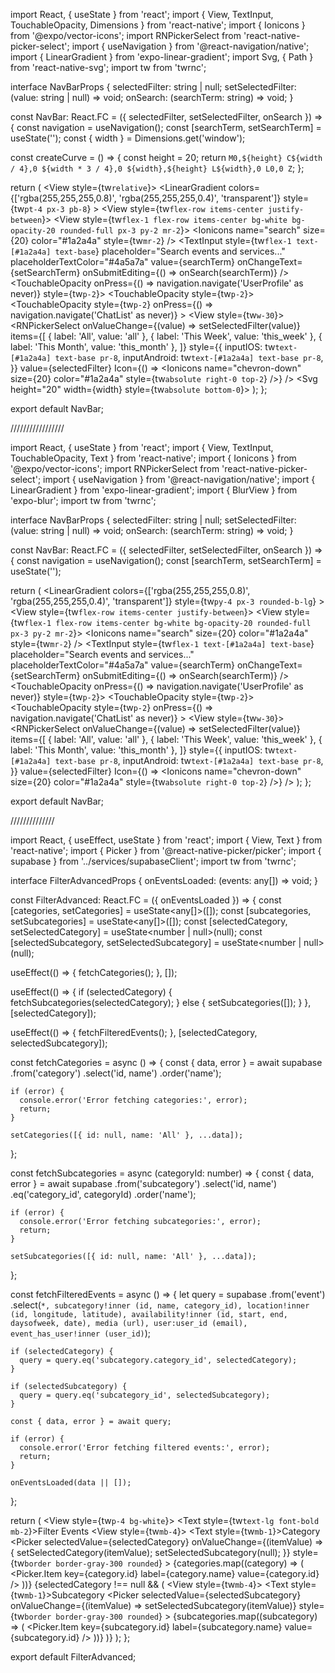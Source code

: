 import React, { useState } from 'react';
import { View, TextInput, TouchableOpacity, Dimensions } from 'react-native';
import { Ionicons } from '@expo/vector-icons';
import RNPickerSelect from 'react-native-picker-select';
import { useNavigation } from '@react-navigation/native';
import { LinearGradient } from 'expo-linear-gradient';
import Svg, { Path } from 'react-native-svg';
import tw from 'twrnc';

interface NavBarProps {
  selectedFilter: string | null;
  setSelectedFilter: (value: string | null) => void;
  onSearch: (searchTerm: string) => void;
}

const NavBar: React.FC<NavBarProps> = ({ selectedFilter, setSelectedFilter, onSearch }) => {
  const navigation = useNavigation();
  const [searchTerm, setSearchTerm] = useState('');
  const { width } = Dimensions.get('window');

  const createCurve = () => {
    const height = 20;
    return `M0,${height} C${width / 4},0 ${width * 3 / 4},0 ${width},${height} L${width},0 L0,0 Z`;
  };

  return (
    <View style={tw`relative`}>
      <LinearGradient
        colors={['rgba(255,255,255,0.8)', 'rgba(255,255,255,0.4)', 'transparent']}
        style={tw`pt-4 px-3 pb-8`}
      >
        <View style={tw`flex-row items-center justify-between`}>
          <View style={tw`flex-1 flex-row items-center bg-white bg-opacity-20 rounded-full px-3 py-2 mr-2`}>
            <Ionicons name="search" size={20} color="#1a2a4a" style={tw`mr-2`} />
            <TextInput
              style={tw`flex-1 text-[#1a2a4a] text-base`}
              placeholder="Search events and services..."
              placeholderTextColor="#4a5a7a"
              value={searchTerm}
              onChangeText={setSearchTerm}
              onSubmitEditing={() => onSearch(searchTerm)}
            />
          </View>
          <TouchableOpacity onPress={() => navigation.navigate('UserProfile' as never)} style={tw`p-2`}>
            <Ionicons name="person-outline" size={24} color="#1a2a4a" />
          </TouchableOpacity>
          <TouchableOpacity style={tw`p-2`}>
            <Ionicons name="notifications" size={24} color="#1a2a4a" />
          </TouchableOpacity>
          <TouchableOpacity 
            style={tw`p-2`}
            onPress={() => navigation.navigate('ChatList' as never)}
          >
            <Ionicons name="chatbubbles-outline" size={24} color="#1a2a4a" />
          </TouchableOpacity>
          <View style={tw`w-30`}>
            <RNPickerSelect
              onValueChange={(value) => setSelectedFilter(value)}
              items={[
                { label: 'All', value: 'all' },
                { label: 'This Week', value: 'this_week' },
                { label: 'This Month', value: 'this_month' },
              ]}
              style={{
                inputIOS: tw`text-[#1a2a4a] text-base pr-8`,
                inputAndroid: tw`text-[#1a2a4a] text-base pr-8`,
              }}
              value={selectedFilter}
              Icon={() => <Ionicons name="chevron-down" size={20} color="#1a2a4a" style={tw`absolute right-0 top-2`} />}
            />
          </View>
        </View>
      </LinearGradient>
      <Svg height="20" width={width} style={tw`absolute bottom-0`}>
        <Path d={createCurve()} fill="rgba(255,255,255,0.8)" />
      </Svg>
    </View>
  );
};

export default NavBar;











/////////////////



import React, { useState } from 'react';
import { View, TextInput, TouchableOpacity, Text } from 'react-native';
import { Ionicons } from '@expo/vector-icons';
import RNPickerSelect from 'react-native-picker-select';
import { useNavigation } from '@react-navigation/native';
import { LinearGradient } from 'expo-linear-gradient';
import { BlurView } from 'expo-blur';
import tw from 'twrnc';

interface NavBarProps {
  selectedFilter: string | null;
  setSelectedFilter: (value: string | null) => void;
  onSearch: (searchTerm: string) => void;
}

const NavBar: React.FC<NavBarProps> = ({ selectedFilter, setSelectedFilter, onSearch }) => {
  const navigation = useNavigation();
  const [searchTerm, setSearchTerm] = useState('');

  return (
    <LinearGradient
      colors={['rgba(255,255,255,0.8)', 'rgba(255,255,255,0.4)', 'transparent']}
      style={tw`py-4 px-3 rounded-b-lg`}
    >
      <View style={tw`flex-row items-center justify-between`}>
        <View style={tw`flex-1 flex-row items-center bg-white bg-opacity-20 rounded-full px-3 py-2 mr-2`}>
          <Ionicons name="search" size={20} color="#1a2a4a" style={tw`mr-2`} />
          <TextInput
            style={tw`flex-1 text-[#1a2a4a] text-base`}
            placeholder="Search events and services..."
            placeholderTextColor="#4a5a7a"
            value={searchTerm}
            onChangeText={setSearchTerm}
            onSubmitEditing={() => onSearch(searchTerm)}
          />
        </View>
        <TouchableOpacity onPress={() => navigation.navigate('UserProfile' as never)} style={tw`p-2`}>
          <Ionicons name="person-outline" size={24} color="#1a2a4a" />
        </TouchableOpacity>
        <TouchableOpacity style={tw`p-2`}>
          <Ionicons name="notifications" size={24} color="#1a2a4a" />
        </TouchableOpacity>
        <TouchableOpacity 
          style={tw`p-2`}
          onPress={() => navigation.navigate('ChatList' as never)}
        >
          <Ionicons name="chatbubbles-outline" size={24} color="#1a2a4a" />
        </TouchableOpacity>
        <View style={tw`w-30`}>
          <RNPickerSelect
            onValueChange={(value) => setSelectedFilter(value)}
            items={[
              { label: 'All', value: 'all' },
              { label: 'This Week', value: 'this_week' },
              { label: 'This Month', value: 'this_month' },
            ]}
            style={{
              inputIOS: tw`text-[#1a2a4a] text-base pr-8`,
              inputAndroid: tw`text-[#1a2a4a] text-base pr-8`,
            }}
            value={selectedFilter}
            Icon={() => <Ionicons name="chevron-down" size={20} color="#1a2a4a" style={tw`absolute right-0 top-2`} />}
          />
        </View>
      </View>
    </LinearGradient>
  );
};

export default NavBar;





//////////////


import React, { useEffect, useState } from 'react';
import { View, Text } from 'react-native';
import { Picker } from '@react-native-picker/picker';
import { supabase } from '../services/supabaseClient';
import tw from 'twrnc';

interface FilterAdvancedProps {
  onEventsLoaded: (events: any[]) => void;
}

const FilterAdvanced: React.FC<FilterAdvancedProps> = ({ onEventsLoaded }) => {
  const [categories, setCategories] = useState<any[]>([]);
  const [subcategories, setSubcategories] = useState<any[]>([]);
  const [selectedCategory, setSelectedCategory] = useState<number | null>(null);
  const [selectedSubcategory, setSelectedSubcategory] = useState<number | null>(null);

  useEffect(() => {
    fetchCategories();
  }, []);

  useEffect(() => {
    if (selectedCategory) {
      fetchSubcategories(selectedCategory);
    } else {
      setSubcategories([]);
    }
  }, [selectedCategory]);

  useEffect(() => {
    fetchFilteredEvents();
  }, [selectedCategory, selectedSubcategory]);

  const fetchCategories = async () => {
    const { data, error } = await supabase
      .from('category')
      .select('id, name')
      .order('name');

    if (error) {
      console.error('Error fetching categories:', error);
      return;
    }

    setCategories([{ id: null, name: 'All' }, ...data]);
  };

  const fetchSubcategories = async (categoryId: number) => {
    const { data, error } = await supabase
      .from('subcategory')
      .select('id, name')
      .eq('category_id', categoryId)
      .order('name');

    if (error) {
      console.error('Error fetching subcategories:', error);
      return;
    }

    setSubcategories([{ id: null, name: 'All' }, ...data]);
  };

  const fetchFilteredEvents = async () => {
    let query = supabase
      .from('event')
      .select(`
        *,
        subcategory!inner (id, name, category_id),
        location!inner (id, longitude, latitude),
        availability!inner (id, start, end, daysofweek, date),
        media (url),
        user:user_id (email),
        event_has_user!inner (user_id)
      `);

    if (selectedCategory) {
      query = query.eq('subcategory.category_id', selectedCategory);
    }

    if (selectedSubcategory) {
      query = query.eq('subcategory_id', selectedSubcategory);
    }

    const { data, error } = await query;

    if (error) {
      console.error('Error fetching filtered events:', error);
      return;
    }

    onEventsLoaded(data || []);
  };

  return (
    <View style={tw`p-4 bg-white`}>
      <Text style={tw`text-lg font-bold mb-2`}>Filter Events</Text>
      <View style={tw`mb-4`}>
        <Text style={tw`mb-1`}>Category</Text>
        <Picker
          selectedValue={selectedCategory}
          onValueChange={(itemValue) => {
            setSelectedCategory(itemValue);
            setSelectedSubcategory(null);
          }}
          style={tw`border border-gray-300 rounded`}
        >
          {categories.map((category) => (
            <Picker.Item key={category.id} label={category.name} value={category.id} />
          ))}
        </Picker>
      </View>
      {selectedCategory !== null && (
        <View style={tw`mb-4`}>
          <Text style={tw`mb-1`}>Subcategory</Text>
          <Picker
            selectedValue={selectedSubcategory}
            onValueChange={(itemValue) => setSelectedSubcategory(itemValue)}
            style={tw`border border-gray-300 rounded`}
          >
            {subcategories.map((subcategory) => (
              <Picker.Item key={subcategory.id} label={subcategory.name} value={subcategory.id} />
            ))}
          </Picker>
        </View>
      )}
    </View>
  );
};

export default FilterAdvanced;







